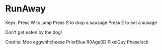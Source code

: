 # RunAway
Keys:
Press W to jump
Press S to drop a sausage
Press E to eat a susage

Don't get eaten by the dog!

Credits:
Moe
eggwithcheese
PriorBlue
R0Age0D
PixelGuy
Phaselock